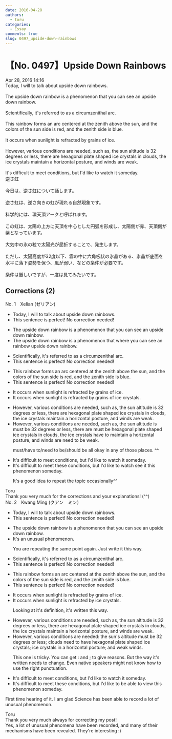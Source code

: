 ```yaml
---
date: 2016-04-28
authors:
  - toru
categories:
  - Essay
comments: true
slug: 0497_upside-down-rainbows
---
```


# 【No. 0497】Upside Down Rainbows
<div class="date">Apr 28, 2016 14:16</div>
<div id="post"><div id="body_show_ori">
Today, I will to talk about upside down rainbows.<br/><br/>The upside down rainbow is a phenomenon that you can see an upside down rainbow.<br/><br/>Scientifically, it's referred to as a circumzenithal arc.<br/><br/>This rainbow forms an arc centered at the zenith above the sun, and the colors of the sun side is red, and the zenith side is blue.<br/><br/>It occurs when sunlight is refracted by grains of ice.<br/><br/>However, various conditions are needed, such as, the sun altitude is 32 degrees or less, there are hexagonal plate shaped ice crystals in clouds, the ice crystals maintain a horizontal posture, and winds are weak.<br/><br/>It's difficult to meet conditions, but I'd like to watch it someday.
</div></div>

<!-- more -->

<div id="post_ja"><div id="body_show_mo">
逆さ虹<br/><br/>今日は、逆さ虹について話します。<br/><br/>逆さ虹は、逆さ向きの虹が現れる自然現象です。<br/><br/>科学的には、環天頂アークと呼ばれます。<br/><br/>この虹は、太陽の上方に天頂を中心とした円弧を形成し、太陽側が赤、天頂側が紫となっています。<br/><br/>大気中の氷の粒で太陽光が屈折することで、発生します。<br/><br/>ただし、太陽高度が32度以下、雲の中に六角板状の氷晶がある、氷晶が底面を水平に落下姿勢を保つ、風が弱い、などの条件が必要です。<br/><br/>条件は厳しいですが、一度は見てみたいです。
</div></div>

## Corrections (2)
<div id="block"><div class="first_name"> No. 1　<span class="just_name">Xelian (ゼリアン)</span></div><div id="block2">
<ul class="correction_field">
<li class="incorrect">Today, I will to talk about upside down rainbows.</li>
<li class="corrected perfect">This sentence is perfect! No correction needed!</li>
</ul>
<ul class="correction_field">
<li class="incorrect">The upside down rainbow is a phenomenon that you can see an upside down rainbow.</li>
<li class="corrected correct">
The upside down rainbow is a phenomenon <span class="sline">that</span> <span class="f_red">where </span>you can see a<span class="sline">n</span> <span class="f_red">rainbow</span> upside down <span class="sline">rainbow</span>.
</li>
</ul>
<ul class="correction_field">
<li class="incorrect">Scientifically, it's referred to as a circumzenithal arc.</li>
<li class="corrected perfect">This sentence is perfect! No correction needed!</li>
</ul>
<ul class="correction_field">
<li class="incorrect">This rainbow forms an arc centered at the zenith above the sun, and the colors of the sun side is red, and the zenith side is blue.</li>
<li class="corrected perfect">This sentence is perfect! No correction needed!</li>
</ul>
<ul class="correction_field">
<li class="incorrect">It occurs when sunlight is refracted by grains of ice.</li>
<li class="corrected correct">
It occurs when sunlight is refracted by <span class="sline">grains of</span> ice <span class="f_red">crystals</span>.
</li>
</ul>
<ul class="correction_field">
<li class="incorrect">However, various conditions are needed, such as, the sun altitude is 32 degrees or less, there are hexagonal plate shaped ice crystals in clouds, the ice crystals maintain a horizontal posture, and winds are weak.</li>
<li class="corrected correct">
However, various conditions are needed, such as, the sun altitude <span class="sline">is</span> <span class="f_red">must be </span>32 degrees or less, there <span class="sline">are</span> <span class="f_red">must be</span> hexagonal plate shaped ice crystals in clouds, the ice crystals <span class="f_red">have to</span> maintain a horizontal posture, and winds <span class="sline">are</span> <span class="f_red">need to be</span> weak.
<p class="correction_comment">must/have to/need to be/should be all okay in any of those places. ^^</p>
</li>
</ul>
<ul class="correction_field">
<li class="incorrect">It's difficult to meet conditions, but I'd like to watch it someday.</li>
<li class="corrected correct">
It's difficult to meet<span class="f_red"> these </span>conditions, but I'd like to <span class="sline">watch</span> <span class="f_red">see</span> <span class="sline">it</span><span class="f_red"> this phenomenon</span> someday.
<p class="correction_comment">It's a good idea to repeat the topic occasionally^^</p>
</li>
</ul>
</div><div class="name"><span class="just_name">Toru</span><br>
Thank you very much for the corrections and your explanations! (^^)
</div>
</div>
<div id="block"><div class="first_name"> No. 2　<span class="just_name">Kwang Ming (クアン　ミン）</span></div><div id="block2">
<ul class="correction_field">
<li class="incorrect">Today, I will to talk about upside down rainbows.</li>
<li class="corrected perfect">This sentence is perfect! No correction needed!</li>
</ul>
<ul class="correction_field">
<li class="incorrect">The upside down rainbow is a phenomenon that you can see an upside down rainbow.</li>
<li class="corrected correct">
It's an <span class="f_blue">unusual phenomenon.</span>
<p class="correction_comment">You are repeating the same point again. Just write it this way.</p>
</li>
</ul>
<ul class="correction_field">
<li class="incorrect">Scientifically, it's referred to as a circumzenithal arc.</li>
<li class="corrected perfect">This sentence is perfect! No correction needed!</li>
</ul>
<ul class="correction_field">
<li class="incorrect">This rainbow forms an arc centered at the zenith above the sun, and the colors of the sun side is red, and the zenith side is blue.</li>
<li class="corrected perfect">This sentence is perfect! No correction needed!</li>
</ul>
<ul class="correction_field">
<li class="incorrect">It occurs when sunlight is refracted by grains of ice.</li>
<li class="corrected correct">
It occurs when sunlight is refracted by <span class="f_blue">ice crystals.</span>
<p class="correction_comment">Looking at it's definition, it's written this way.</p>
</li>
</ul>
<ul class="correction_field">
<li class="incorrect">However, various conditions are needed, such as, the sun altitude is 32 degrees or less, there are hexagonal plate shaped ice crystals in clouds, the ice crystals maintain a horizontal posture, and winds are weak.</li>
<li class="corrected correct">
However, various conditions are<span class="f_blue"> needed: </span>the sun's altitude must be 32 degrees or less<span class="f_blue">;</span> <span class="f_blue">clouds need to have </span><span class="f_blue">hexagonal plate shaped ice crystals;</span> ice crystals <span class="f_blue">in </span>a horizontal posture<span class="f_blue">;</span> and <span class="f_blue">weak winds.</span>
<p class="correction_comment">This one is tricky. You can get : and ; to give reasons. But the way it's written needs to change. Even native speakers might not know how to use the right punctuation.</p>
</li>
</ul>
<ul class="correction_field">
<li class="incorrect">It's difficult to meet conditions, but I'd like to watch it someday.</li>
<li class="corrected correct">
It's difficult to meet <span class="f_blue">these </span>conditions, but I'd like <span class="f_blue">to be able to view</span> this phenomenon someday.
</li>
</ul>
<p class="comment_small">
 First time hearing of it. I am glad Science has been able to record a lot of unusual phenomenon.
</p>

</div><div class="name"><span class="just_name">Toru</span><br>
Thank you very much always for correcting my post!<br/>Yes, a lot of unusual phenomena have been recorded, and many of their mechanisms have been revealed. They're interesting :)
</div>
</div>
